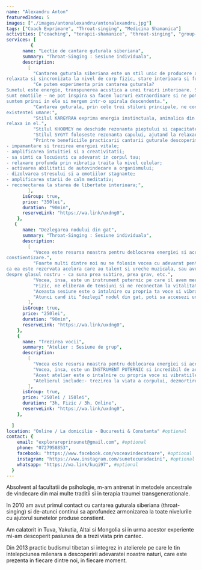 ```yaml
---
name: "Alexandru Anton"
featuredIndex: 5
images: ["./images/antonalexandru/antonalexandru.jpg"]
tags: ["Coach Exprimare", "Throat-singing", "Medicina Shamanica"]
activities: ["coaching", "terapii-shamanice", "throat-singing", "group-throat-singing","group-alteservicii", "alte-servicii"]
services: [
         {
      name: "Lectie de cantare guturala siberiana",
      summary: "Throat-Singing : Sesiune individuala",
      description:
        [
          "Cantarea guturala siberiana este un stil unic de producere a sunetelor, care necesita o prezenta
relaxata si sincronizata la nivel de corp fizic, stare interioara si focus mental.",
          "Ce putem experimenta prin cantarea guturala?
Sunetul este energie, transpunerea acustica a unei trairi interioare. Stim cu totii ce puternice
sunt emotiile – ne pot inspira sa facem lucruri extraordinare si ne pot distruge, atunci cand
suntem prinsi in ele si mergem intr-o spirala descendenta.",
          "Cantarea guturala, prin cele trei stiluri principale, ne conecteaza la trei paliere esentiale ale
existentei umane:",
          "Stilul KARGYRAA exprima energia instinctuala, animalica din abdomenul inferior si de la baza coloanei. Atunci cand nu ne asumam aceste forte din interiorul nostru, ele ne controleaza si ne imping de la spate ca niste stihii veritabile. Cand devenim constienti de ele si le exprimam, ne recuperam un rezervor imens de vitalitate, creativitate, inradacinare, incredere, abundenta, stabilitate. Simtim palpabil ca avem un loc pe pamant si ca ne putem
relaxa in el.",
          "Stilul KHOOMEY ne deschide rezonanta pieptului si capacitatea noastra imensa de a genera iubire, caldura, afectiune, acceptare, alinare – ca si cum ne amintim ca fiecare durere isi are cantecul ei de leagan.",
          "Stilul SYGYT foloseste rezonanta capului, ajutand la relaxarea si energizarea profunda a creierului, dar si a glandei pineale si pituitare.",
          "Printre beneficiile practicarii cantarii guturale descoperim:
- impamantare si trezirea energiei vitale;
- amplificarea intuitiei si a creativitatii;
- sa simti ca locuiesti cu adevarat in corpul tau;
- relaxare profunda prin vibratia traita la nivel celular;
- activarea abilitatii de autovindecare a organismului;
- dizolvarea stresului si a emotiilor stagnante;
- amplificarea starii de calm meditativ;
- reconectarea la starea de libertate interioara;",
        ],
      isGroup: true,
      price: "350lei",
      duration: "90min",
      reserveLink: "https://wa.link/uxdng0",
    },
   {
      name: "Dezlegarea nodului din gat",
      summary: "Throat-Singing : Sesiune individuala",
      description:
        [
          "Vocea este resursa noastra pentru deblocarea energiei si accesarea experientelor de
constientizare.",
          "Foarte multi dintre noi nu ne folosim vocea cu adevarat pentru ca undeva, candva, am invatat
ca ea este rezervata acelora care au talent si ureche muzicala, sau avem convingeri negative
despre glasul nostru - ca suna prea subtire, prea grav, etc.",
          "Vocea, insa, este un instrument puternic pe care il avem mereu cu noi.",
          "Fizic, ne eliberam de tensiuni si ne reconectam la vitalitatea si inteligenta corpului. Emotional, dizolvam din trairile reprimate, frustrari, neimpliniri. Mental, putem sa ne depasim inhibitiile si indoielile despre potentialul nostru.",
          "Aceasta sesiune este o intalnire cu propria ta voce si vibratiile ei, pe care le poti folosi in scopul relaxarii si al autocunoasterii. Poti descoperi corpul ca pe o complexa cutie de rezonanta, poti simti cum sunetul curge prin el si rezoneaza in spatiul tau interior.",
          "Atunci cand iti “dezlegi” nodul din gat, poti sa accesezi un nou nivel de libertate in privinta exprimarii, poti descoperi mai multa incredere in starea ta spontana de flux plina de inspiratie si autenticitate.",
        ],
      isGroup: true,
      price: "250lei",
      duration: "90min",
      reserveLink: "https://wa.link/uxdng0",
    },
    {
      name: "Trezirea vocii",
      summary: "Atelier : Sesiune de grup",
      description:
        [
          "Vocea este resursa noastra pentru deblocarea energiei si accesarea experientelor de constientizare. Foarte multi dintre noi nu ne folosim vocea cu adevarat pentru ca undeva, candva, am invatat ca ea este rezervata acelora care au talent si ureche muzicala...sau avem convingeri negative despre glasul nostru - ca suna prea subtire, prea nu stiu cum....",
          "Vocea, insa, este un INSTRUMENT PUTERNIC si incredibil de accesibil. La nivel FIZIC ne eliberam de tensiuni si ne reconectam la vitalitatea si inteligenta corpului. EMOTIONAL, dizolvam din trairile reprimate, frustrari, neimpliniri. Pe plan MENTAL putem sa ne depasim inhibitiile si indoielile despre potentialul nostru.",
          "Acest atelier este o intalnire cu propria voce si vibratiile ei, pe care le putem folosi in scopul relaxarii si al autocunoasterii. Descoperim corpul ca pe o complexa cutie de rezonanta si simtim cum sunetul curge prin el si interactioneaza cu tot ce avem in interiorul nostru, cu bucuriile, greutatile si mai ales cu necunoscutul. Vocea noastra este o manifestare vie - atunci cand ii oferim spatiu ne poate aduce si mai multa prospetime si vitalitate, dar nu in ultimul rand capacitatea de a ne conecta autentic cu cei din jurul nostru.",
          "Atelierul include:- trezirea la viata a corpului, dezmortirea!, - deblocare respiratiei, sora geamana a vocii, - descoperirea muschiului vocii , - amplificarea capacitatii de exprimare, - practici de imprietenire cu propria voce-uau, - suport de curs video cu exercitii pentru practica zilnica",
        ],
      isGroup: true,
      price: "250lei / 150lei",
      duration: "3h, Fizic / 3h, Online",
      reserveLink: "https://wa.link/uxdng0",
    },
     
  ]
location: "Online / La domiciliu - Bucuresti & Constanta" #optional
contact: {
    email: "explorareprinsunet@gmail.com", #optional
    phone: "0727958853",
    facebook: "https://www.facebook.com/voceavindecatoare", #optional
    instagram: "https://www.instagram.com/sunetecuradacini", #optional
    whatsapp: "https://wa.link/kuqi97", #optional
  }
---
```


Absolvent al facultatii de psihologie, m-am antrenat in metodele ancestrale de vindecare din mai multe traditii si in terapia traumei transgenerationale.

In 2010 am avut primul contact cu cantarea guturala siberiana (throat-singing) si de-atunci continui sa aprofundez armonizarea la toate nivelurile cu ajutorul sunetelor produse constient.

Am calatorit in Tuva, Yakutia, Altai si Mongolia si in urma acestor experiente mi-am descoperit pasiunea de a trezi viata prin cantec. 

Din 2013 practic budismul tibetan si integrez in atelierele pe care le tin intelepciunea milenara a descoperirii adevaratei noastre naturi, care este prezenta in fiecare dintre noi, in fiecare moment.
